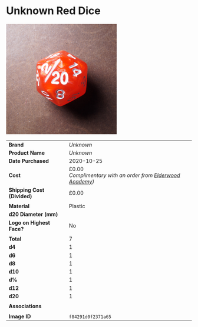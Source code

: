 # Unknown Red Dice

<img src="https://raw.githubusercontent.com/jesskelsall/astarus-images/main/dice/f84291d0f2371a65.jpg" height="300" />

|||
| --- | --- |
| **Brand** | *Unknown* |
| **Product Name** | *Unknown* |
| **Date Purchased** | 2020-10-25 |
| **Cost** | £0.00<br>*Complimentary with an order from [Elderwood Academy](https://www.elderwoodacademy.com/))* |
| **Shipping Cost (Divided)** | £0.00 |
||
| **Material** | Plastic |
| **d20 Diameter (mm)** | |
| **Logo on Highest Face?** | No |
||
| **Total** | 7 |
| **d4** | 1 |
| **d6** | 1 |
| **d8** | 1 |
| **d10** | 1 |
| **d%** | 1 |
| **d12** | 1 |
| **d20** | 1 |
||
| **Associations** | |
||
| **Image ID** | `f84291d0f2371a65` |
